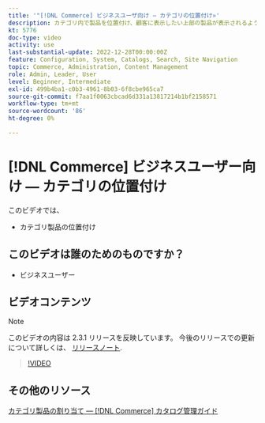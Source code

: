 ```yaml
---
title: '"[!DNL Commerce] ビジネスユーザ向け — カテゴリの位置付け»'
description: カテゴリ内で製品を位置付け、顧客に表示したい上部の製品が表示されるようにします。
kt: 5776
doc-type: video
activity: use
last-substantial-update: 2022-12-28T00:00:00Z
feature: Configuration, System, Catalogs, Search, Site Navigation
topic: Commerce, Administration, Content Management
role: Admin, Leader, User
level: Beginner, Intermediate
exl-id: 499b4ba1-c0b3-4961-8b03-6f8cbe965ca7
source-git-commit: f7aa1f0063cbcad6d331a13817214b1bf2158571
workflow-type: tm+mt
source-wordcount: '86'
ht-degree: 0%

---
```


# [!DNL Commerce] ビジネスユーザー向け — カテゴリの位置付け

このビデオでは、

- カテゴリ製品の位置付け

## このビデオは誰のためのものですか？

- ビジネスユーザー

## ビデオコンテンツ

>[!NOTE]
>
>このビデオの内容は 2.3.1 リリースを反映しています。 今後のリリースでの更新について詳しくは、 [リリースノート](https://experienceleague.adobe.com/docs/commerce-operations/release/notes/overview.html).

>[!VIDEO](https://video.tv.adobe.com/v/36187?quality=12&learn=on)

## その他のリソース

[カテゴリ製品の割り当て — [!DNL Commerce] カタログ管理ガイド](https://experienceleague.adobe.com/docs/commerce-admin/catalog/categories/products-in-category/categories-product-assignments.html)
